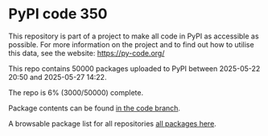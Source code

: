 # PyPI code 350

This repository is part of a project to make all code in PyPI as accessible as possible. For more information 
on the project and to find out how to utilise this data, see the website: https://py-code.org/

This repo contains 50000 packages uploaded to PyPI between 
2025-05-22 20:50 and 2025-05-27 14:22.

The repo is 6% (3000/50000) complete.

Package contents can be found [in the code branch](https://github.com/pypi-data/pypi-mirror-350/tree/code/packages).

A browsable package list for all repositories [all packages here](https://py-code.org/repositories/pypi-mirror-350).


